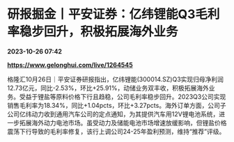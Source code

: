 # 研报掘金丨平安证券：亿纬锂能Q3毛利率稳步回升，积极拓展海外业务

**2023-10-26 07:42**

**https://www.gelonghui.com/live/1264545**

格隆汇10月26日｜平安证券研报指出，亿纬锂能(300014.SZ)Q3实现归母净利润12.73亿元，同比-2.53%，环比+25.91%，动储业务双丰收，积极拓展海外业务。受益于锂盐等原料价格下行且趋稳，公司毛利率稳步回升。2023Q3公司实现销售毛利率为18.34%，同比+1.04pcts，环比+3.27pcts。海外订单方面，公司子公司亿纬动力收到通用汽车公司的定点通知，为其提供汽车用12V锂电池系统，进一步拓展海外动力电池市场。虽受动力及储能电池市场增速放缓影响，但锂盐价格震荡下行导致的毛利率修复，该行上调公司24-25年盈利预测，维持“推荐”评级。